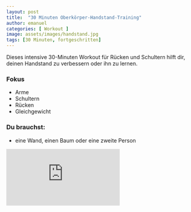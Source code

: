 ```yaml
---
layout: post
title:  "30 Minuten Oberkörper-Handstand-Training"
author: emanuel
categories: [ Workout ]
image: assets/images/handstand.jpg
tags: [30 Minuten, fortgeschritten]
---
```

Dieses intensive 30-Minuten Workout für Rücken und Schultern hilft dir, deinen Handstand zu verbessern oder ihn zu lernen.

### Fokus
- Arme
- Schultern
- Rücken
- Gleichgewicht

### Du brauchst:
- eine Wand, einen Baum oder eine zweite Person

<div class="embed-responsive embed-responsive-16by9">
  <iframe class="embed-responsive-item" src="https://www.youtube.com/embed/R1nHxE8DJ8Q" frameborder="0" allow="accelerometer; autoplay; encrypted-media; gyroscope; picture-in-picture" allowfullscreen></iframe>
</div>